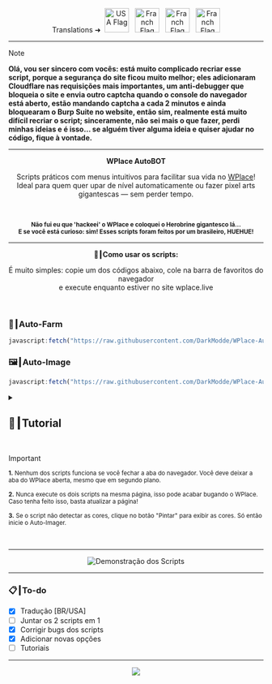 <p align="center">
  Translations ➜&nbsp;
    <a href="EN.md"><img src="https://flagcdn.com/256x192/us.png" width="48" alt="USA Flag"></a>
  &nbsp;
    <a href="FR.md"><img src="https://flagcdn.com/256x192/fr.png" width="48" alt="Franch Flag"></a>
  &nbsp;
    <a href="RU.md"><img src="https://flagcdn.com/256x192/ru.png" width="48" alt="Franch Flag"></a>
  &nbsp;
    <a href="NL.md"><img src="https://flagcdn.com/256x192/nl.png" width="48" alt="Franch Flag"></a>
</p>

---

> [!NOTE]
> **Olá, vou ser sincero com vocês: está muito complicado recriar esse script, porque a segurança do site ficou muito melhor; eles adicionaram Cloudflare nas requisições mais importantes, um anti-debugger que bloqueia o site e envia outro captcha quando o console do navegador está aberto, estão mandando captcha a cada 2 minutos e ainda bloquearam o Burp Suite no website, então sim, realmente está muito difícil recriar o script; sinceramente, não sei mais o que fazer, perdi minhas ideias e é isso… se alguém tiver alguma ideia e quiser ajudar no código, fique à vontade.**

---

<p align="center"><strong>WPlace AutoBOT</strong></p>

<p align="center">
  Scripts práticos com menus intuitivos para facilitar sua vida no <a href="https://wplace.live" target="_blank">WPlace</a>!<br>
  Ideal para quem quer upar de nível automaticamente ou fazer pixel arts gigantescas — sem perder tempo.
</p>

<br>

<p align="center">
  <sub><strong>Não fui eu que 'hackeei' o WPlace e coloquei o Herobrine gigantesco lá...<br>
  E se você está curioso: sim! Esses scripts foram feitos por um brasileiro, HUEHUE!</strong></sub>
</p>

---

<p align="center"><strong>🚀┃Como usar os scripts:</strong></p>

<p align="center">
  É muito simples: copie um dos códigos abaixo, cole na barra de favoritos do navegador<br>
  e execute enquanto estiver no site wplace.live
</p>

<br>

### 🎯┃Auto-Farm

```js
javascript:fetch("https://raw.githubusercontent.com/DarkModde/WPlace-AutoBOT/refs/heads/main/Auto-Farm.js").then(t=>t.text()).then(eval);
```

### 🖼️┃Auto-Image

```js
javascript:fetch("https://raw.githubusercontent.com/DarkModde/WPlace-AutoBOT/refs/heads/main/Auto-Image.js").then(t=>t.text()).then(eval);
```

<details>
  <summary><h2>📖┃Tutorial</h2></summary>

---

![Parte 1](https://i.imgur.com/wpo8kbW.png)

---

![Parte 2](https://i.imgur.com/wv5gP2t.png)

---

![Parte 3](https://i.imgur.com/SgyvFQU.png)

</details>


<br>

> [!IMPORTANT]
> <p><sub><strong>1.</strong> Nenhum dos scripts funciona se você fechar a aba do navegador. Você deve deixar a aba do WPlace aberta, mesmo que em segundo plano.</sub></p>
> <p><sub><strong>2.</strong> Nunca execute os dois scripts na mesma página, isso pode acabar bugando o WPlace. Caso tenha feito isso, basta atualizar a página!</sub></p>
> <p><sub><strong>3.</strong> Se o script não detectar as cores, clique no botão "Pintar" para exibir as cores. Só então inicie o Auto-Imager.</sub></p>

<br>

---

<p align="center">
  <img src="https://i.imgur.com/VbHh9jI.png" alt="Demonstração dos Scripts"/>
</p>

---

### 📋┃To-do

- [x] Tradução [BR/USA]  
- [ ] Juntar os 2 scripts em 1  
- [x] Corrigir bugs dos scripts  
- [x] Adicionar novas opções
- [ ] Tutoriais

---

<p align="center">
  <a href="#"><img src="https://komarev.com/ghpvc/?username=WPlace-AutoBOT&style=for-the-badge&label=Views:&color=gray"/></a>
</p>
